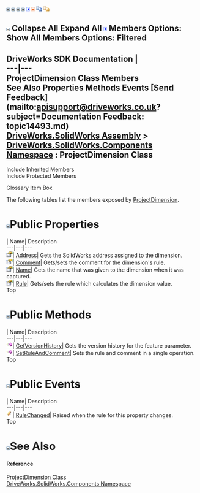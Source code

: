 ![](dotnetimages/collapse.gif) ![](dotnetimages/expand.gif) ![](dotnetimages/collapse.gif) ![](dotnetimages/expand.gif) ![](dotnetimages/drpdown.gif) ![](dotnetimages/drpdown_orange.gif) ![](dotnetimages/copycode.gif) ![](dotnetimages/copycodeHighlight.gif)

![](dotnetimages/collapse.gif) Collapse All Expand All ![](dotnetimages/drpdown.gif) Members Options: Show All  Members Options: Filtered   
---  
DriveWorks SDK Documentation  |   
---|---  
ProjectDimension Class Members   
See Also Properties Methods Events [Send Feedback](mailto:apisupport@driveworks.co.uk?subject=Documentation Feedback: topic14493.md)  
[DriveWorks.SolidWorks Assembly](topic13342.md) > [DriveWorks.SolidWorks.Components Namespace](topic13925.md) : ProjectDimension Class  
---  
  
Include Inherited Members    
Include Protected Members  


Glossary Item Box

The following tables list the members exposed by [ProjectDimension](topic14493.md).

# ![](dotnetimages/collapse.gif)Public Properties

| Name| Description  
---|---|---  
![Public Property](dotnetimages/publicProperty.gif)| [Address](topic14501.md)| Gets the SolidWorks address assigned to the dimension.   
![Public Property](dotnetimages/publicProperty.gif)| [Comment](topic14502.md)| Gets/sets the comment for the dimension's rule.   
![Public Property](dotnetimages/publicProperty.gif)| [Name](topic14503.md)| Gets the name that was given to the dimension when it was captured.   
![Public Property](dotnetimages/publicProperty.gif)| [Rule](topic14504.md)| Gets/sets the rule which calculates the dimension value.   
Top

# ![](dotnetimages/collapse.gif)Public Methods

| Name| Description  
---|---|---  
![Public Method](dotnetimages/publicMethod.gif)| [GetVersionHistory](topic14499.md)| Gets the version history for the feature parameter.   
![Public Method](dotnetimages/publicMethod.gif)| [SetRuleAndComment](topic14500.md)| Sets the rule and comment in a single operation.   
Top

# ![](dotnetimages/collapse.gif)Public Events

| Name| Description  
---|---|---  
![Public Event](dotnetimages/publicEvent.gif)| [RuleChanged](topic14505.md)| Raised when the rule for this property changes.   
Top

# ![](dotnetimages/collapse.gif)See Also

#### Reference

[ProjectDimension Class](topic14493.md)   
[DriveWorks.SolidWorks.Components Namespace](topic13925.md)


